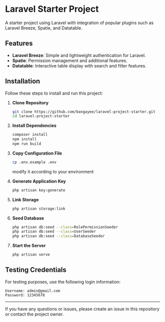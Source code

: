 # Laravel Starter Project

A starter project using Laravel with integration of popular plugins such as Laravel Breeze, Spatie, and Datatable.

## Features
- **Laravel Breeze**: Simple and lightweight authentication for Laravel.
- **Spatie**: Permission management and additional features.
- **Datatable**: Interactive table display with search and filter features.

## Installation

Follow these steps to install and run this project:

1. **Clone Repository**
   ```sh
   git clone https://github.com/bangayee/laravel-project-starter.git
   cd laravel-project-starter
   ```

2. **Install Dependencies**
   ```sh
   composer install
   npm install
   npm run build
   ```

3. **Copy Configuration File**
   ```sh
   cp .env.example .env
   ```
   modify it according to your environment

4. **Generate Application Key**
   ```sh
   php artisan key:generate
   ```

5. **Link Storage**
   ```sh
   php artisan storage:link
   ```

6. **Seed Database**
   ```sh
   php artisan db:seed --class=RolePermissionSeeder
   php artisan db:seed --class=UserSeeder
   php artisan db:seed --class=DatabaseSeeder
   ```

7. **Start the Server**
   ```sh
   php artisan serve
   ```

## Testing Credentials
For testing purposes, use the following login information:
```
Username: admin@gmail.com
Password: 12345678
```

---
If you have any questions or issues, please create an issue in this repository or contact the project owner.

